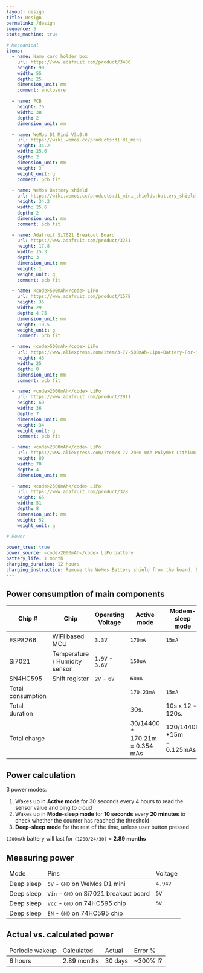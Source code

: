 ```yaml
---
layout: design
title: Design
permalink: /design
sequence: 5
state_machine: true

# Mechanical
items:
  - name: Name card holder box
    url: https://www.adafruit.com/product/3406
    height: 90
    width: 55
    depth: 25
    dimension_unit: mm
    comment: enclosure

  - name: PCB
    height: 76
    width: 38
    depth: 2
    dimension_unit: mm

  - name: WeMos D1 Mini V3.0.0
    url: https://wiki.wemos.cc/products:d1:d1_mini
    height: 34.2
    width: 25.6
    depth: 2
    dimension_unit: mm
    weight: 3
    weight_unit: g
    comment: pcb fit

  - name: WeMos Battery shield
    url: https://wiki.wemos.cc/products:d1_mini_shields:battery_shield
    height: 34.2
    width: 25.6
    depth: 2
    dimension_unit: mm
    comment: pcb fit

  - name: Adafruit Si7021 Breakout Board
    url: https://www.adafruit.com/product/3251
    height: 17.8
    width: 15.3
    depth: 3
    dimension_unit: mm
    weight: 1
    weight_unit: g
    comment: pcb fit

  - name: <code>500mAh</code> LiPo
    url: https://www.adafruit.com/product/1578
    height: 36
    width: 29
    depth: 4.75
    dimension_unit: mm
    weight: 10.5
    weight_unit: g
    comment: pcb fit

  - name: <code>500mAh</code> LiPo
    url: https://www.aliexpress.com/item/3-7V-500mAh-Lipo-Battery-For-Syma-X5C-X5SW-M68-Cheerson-CX-30-H5C-Quadrocopter-3/32918919539.html
    height: 43
    width: 25
    depth: 8
    dimension_unit: mm
    comment: pcb fit

  - name: <code>2000mAh</code> LiPo
    url: https://www.adafruit.com/product/2011
    height: 60
    width: 36
    depth: 7
    dimension_unit: mm
    weight: 34
    weight_unit: g
    comment: pcb fit

  - name: <code>2000mAh</code> LiPo
    url: https://www.aliexpress.com/item/3-7V-2000-mAh-Polymer-Lithium-Battery-LiPo-For-GPS-Tablet-PC-407080/2055208577.html
    height: 80
    width: 70
    depth: 4
    dimension_unit: mm

  - name: <code>2500mAh</code> LiPo
    url: https://www.adafruit.com/product/328
    height: 65
    width: 51
    depth: 8
    dimension_unit: mm
    weight: 52
    weight_unit: g

# Power

power_tree: true
power_source: <code>2000mAh</code> LiPo battery
battery_life: 1 month
charging_duration: 12 hours
charging_instruction: Remove the WeMos Battery shield from the board. Plug in the USB cable to the WeMos battery shield to charge. <code>Red</code> LED will be on while it is charging.<code>Green</code> LED will be on when charging is complete.
---
```



<section class="section is-small">
  <div class="container">
    <h2 class="title is-1">Power consumption of main components</h2>
    <table class="table is-fullwidth">
      <thead>
        <tr>
          <th>Chip #</th>
          <th>Chip</th>
          <th>Operating Voltage</th>
          <th>Active mode</th>
          <th>Modem-sleep mode</th>
          <th>Deep-sleep mode</th>
          <th>Total</th>
        </tr>
      </thead>
      <tbody>
        <tr>
          <td>ESP8266</td>
          <td>WiFi based MCU</td>
          <td><code>3.3V</code></td>
          <td><code>170mA</code></td>
          <td><code>15mA</code></td>
          <td><code>10uA</code></td>
          <td></td>
        </tr>
        <tr>
          <td>Si7021</td>
          <td>Temperature / Humidity sensor</td>
          <td><code>1.9V</code> - <code>3.6V</code></td>
          <td><code>150uA</code></td>
          <td></td>
          <td><code>60nA</code></td>
          <td></td>
        </tr>
        <tr>
          <td>SN4HC595</td>
          <td>Shift register</td>
          <td><code>2V</code> - <code>6V</code></td>
          <td><code>60uA</code></td>
          <td></td>
          <td><code>1uA</code></td>
          <td></td>
        </tr>
        <tr class="is-selected">
          <td>Total consumption</td>
          <td></td>
          <td></td>
          <td><code>170.23mA</code></td>
          <td><code>15mA</code></td>
          <td><code>11.06uA</code></td>
          <td></td>
        </tr>
        <tr class="is-selected">
          <td>Total duration</td>
          <td></td>
          <td></td>
          <td>30s.</td>
          <td>10s x 12 = 120s.</td>
          <td>4h.</td>
          <td>4h.</td>
        </tr>
        <tr class="is-selected">
          <td>Total charge</td>
          <td></td>
          <td></td>
          <td>30/14400 * 170.21m <br>= 0.354 mAs</td>
          <td>120/14400 *15m <br>= 0.125mAs</td>
          <td>14250/14400 * 11.06u <br>= 0.011mAs</td>
          <td>0.589mAs</td>
        </tr>
      </tbody>
    </table>
  </div>
</section>

<section class="section is-small">
  <div class="container">
    <h2 class="title is-1">Power calculation</h2>
    <div class="content is-medium">
      <p>3 power modes:</p>
      <ol>
        <li>Wakes up in <strong>Active mode</strong> for 30 seconds every 4 hours to read the sensor value and ping to cloud</li>
        <li>Wakes up in <strong>Mode-sleep mode</strong> for <strong>10 seconds</strong> every <strong>20 minutes</strong> to check whether the counter has reached the threshold</li>
        <li><strong>Deep-sleep mode</strong> for the rest of the time, unless user button pressed</li>
      </ol>
      <p><code>1200mAh</code> battery will last for <code>(1200/24/30)</code> = <strong>2.89 months</strong></p>
    </div>
  </div>
</section>

<section class="section is-small">
  <div class="container">
    <h2 class="title is-1">Measuring power</h2>
    <table class="table is-fullwidth">
      <thead>
        <tr>
          <td>Mode</td>
          <td>Pins</td>
          <td>Voltage</td>
        </tr>
      </thead>
      <tbody>
        <tr>
          <td>Deep sleep</td>
          <td><code>5V</code> - <code>GND</code> on WeMos D1 mini</td>
          <td><code>4.94V</code></td>
        </tr>
        <tr>
          <td>Deep sleep</td>
          <td><code>Vin</code> - <code>GND</code> on Si7021 breakout board</td>
          <td><code>5V</code></td>
        </tr>
        <tr>
          <td>Deep sleep</td>
          <td><code>Vcc</code> - <code>GND</code> on 74HC595 chip</td>
          <td><code>5V</code></td>
        </tr>
        <tr>
          <td>Deep sleep</td>
          <td><code>EN</code> - <code>GND</code> on 74HC595 chip</td>
          <td></td>
        </tr>
      </tbody>
    </table>
  </div>
</section>

<section class="section is-small">
  <div class="container">
    <h2 class="title is-1">Actual vs. calculated power</h2>
    <table class="table is-fullwidth">
      <thead>
        <tr>
          <td>Periodic wakeup</td>
          <td>Calculated</td>
          <td>Actual</td>
          <td>Error %</td>
        </tr>
      </thead>
      <tbody>
        <tr>
          <td>6 hours</td>
          <td>2.89 months</td>
          <td>30 days</td>
          <td>~300% ⁉️</td>
        </tr>
      </tbody>
    </table>
  </div>
</section>
